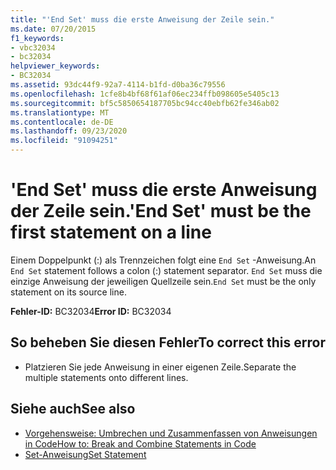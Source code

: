 ```yaml
---
title: "'End Set' muss die erste Anweisung der Zeile sein."
ms.date: 07/20/2015
f1_keywords:
- vbc32034
- bc32034
helpviewer_keywords:
- BC32034
ms.assetid: 93dc44f9-92a7-4114-b1fd-d0ba36c79556
ms.openlocfilehash: 1cfe8b4bf68f61af06ec234ffb098605e5405c13
ms.sourcegitcommit: bf5c5850654187705bc94cc40ebfb62fe346ab02
ms.translationtype: MT
ms.contentlocale: de-DE
ms.lasthandoff: 09/23/2020
ms.locfileid: "91094251"
---
```

# <a name="end-set-must-be-the-first-statement-on-a-line"></a><span data-ttu-id="d5bc8-102">'End Set' muss die erste Anweisung der Zeile sein.</span><span class="sxs-lookup"><span data-stu-id="d5bc8-102">'End Set' must be the first statement on a line</span></span>

<span data-ttu-id="d5bc8-103">Einem Doppelpunkt (:) als Trennzeichen folgt eine `End Set` -Anweisung.</span><span class="sxs-lookup"><span data-stu-id="d5bc8-103">An `End Set` statement follows a colon (:) statement separator.</span></span> <span data-ttu-id="d5bc8-104">`End Set` muss die einzige Anweisung der jeweiligen Quellzeile sein.</span><span class="sxs-lookup"><span data-stu-id="d5bc8-104">`End Set` must be the only statement on its source line.</span></span>  
  
 <span data-ttu-id="d5bc8-105">**Fehler-ID:** BC32034</span><span class="sxs-lookup"><span data-stu-id="d5bc8-105">**Error ID:** BC32034</span></span>  
  
## <a name="to-correct-this-error"></a><span data-ttu-id="d5bc8-106">So beheben Sie diesen Fehler</span><span class="sxs-lookup"><span data-stu-id="d5bc8-106">To correct this error</span></span>  
  
- <span data-ttu-id="d5bc8-107">Platzieren Sie jede Anweisung in einer eigenen Zeile.</span><span class="sxs-lookup"><span data-stu-id="d5bc8-107">Separate the multiple statements onto different lines.</span></span>  
  
## <a name="see-also"></a><span data-ttu-id="d5bc8-108">Siehe auch</span><span class="sxs-lookup"><span data-stu-id="d5bc8-108">See also</span></span>

- [<span data-ttu-id="d5bc8-109">Vorgehensweise: Umbrechen und Zusammenfassen von Anweisungen in Code</span><span class="sxs-lookup"><span data-stu-id="d5bc8-109">How to: Break and Combine Statements in Code</span></span>](../programming-guide/program-structure/how-to-break-and-combine-statements-in-code.md)
- [<span data-ttu-id="d5bc8-110">Set-Anweisung</span><span class="sxs-lookup"><span data-stu-id="d5bc8-110">Set Statement</span></span>](../language-reference/statements/set-statement.md)

